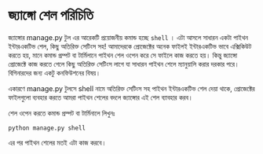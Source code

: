 # জ্যাঙ্গো শেল পরিচিতি

জ্যাঙ্গোর manage.py টুল এর আরেকটি প্রয়োজনীয় কমান্ড হচ্ছে `shell` । এটা আসলে সাধারন একটা পাইথন ইন্টারএকটিভ শেল, কিছু অতিরিক্ত সেটিংস সহ! আমাদেরকে প্রোজেক্টের অনেক ফাইলই ইন্টারএকটিভ ভাবে এক্সিকিউট করতে হয়, মানে কমান্ড প্রম্পট বা টার্মিলানে পাইথন শেল ওপেন করে সে ফাইলে কাজ করতে হয়। কিন্তু জ্যাঙ্গো প্রোজেক্টে কাজ করতে গেলে কিছু অতিরিক্ত সেটিংস লাগে যা সাধারন পাইথন শেলে ম্যানুয়ালি করার দরকার পরে। বিগিনারদের জন্য একটু কনফিউশনের বিষয়।

একারণে manage.py টুলসে shell নামে অতিরিক্ত সেটিংস সহ পাইথন ইন্টারএকটিভ শেল দেয়া থাকে, প্রোজেক্টের ফাইলগুলো ব্যবহার করতে আমরা পাইথন শেলের বদলে জ্যাঙ্গোর এই শেল ব্যাবহার করব।

শেল ওপেন করতে কমান্ড প্রম্পট বা টার্মিনালে লিখুনঃ

```text
python manage.py shell
```

এর পর পাইথন শেলের মতই এটা কাজ করবে।

